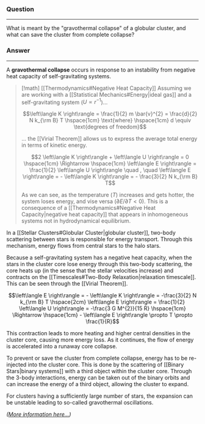 ### Question
---
What is meant by the "gravothermal collapse" of a globular cluster, and what can save the cluster from complete collapse?

### Answer
---
A **gravothermal collapse** occurs in response to an instability from negative heat capacity of self-gravitating systems. 

> [!math] [[Thermodynamics#Negative Heat Capacity]]
> Assuming we are working with a [[Statistical Mechanics#Energy|ideal gas]] and a self-gravitating system ($U \propto r^{-1}$)...
> 
> $$\left\langle K \right\rangle = \frac{1}{2} m \bar{v}^{2} = \frac{d}{2} N k_{\rm B} T \hspace{1cm} \text{where} \hspace{1cm} d \equiv \text{degrees of freedom}$$
> 
> ... the [[Virial Theorem]] allows us to express the average total energy in terms of kinetic energy.
> 
> $$2 \left\langle K \right\rangle + \left\langle U \right\rangle = 0 \hspace{1cm} \Rightarrow \hspace{1cm} \left\langle E \right\rangle = \frac{1}{2} \left\langle U \right\rangle \quad , \quad \left\langle E \right\rangle = - \left\langle K \right\rangle = - \frac{3}{2} N k_{\rm B} T$$
> 
> As we can see, as the temperature ($T$) increases and gets hotter, the system loses energy, and vise versa ($\partial E/\partial T < 0$). This is a consequence of a [[Thermodynamics#Negative Heat Capacity|negative heat capacity]] that appears in inhomogeneous systems not in hydrodynamical equilibrium.

In a [[Stellar Clusters#Globular Cluster|globular cluster]], two-body scattering between stars is responsible for energy transport. Through this mechanism, energy flows from central stars to the halo stars. 

Because a self-gravitating system has a negative heat capacity, when the stars in the cluster core lose energy through this two-body scattering, the core heats up (in the sense that the stellar velocities increase) and contracts on the [[Timescales#Two-Body Relaxation|relaxation timescale]]. This can be seen through the [[Virial Theorem]].

$$\left\langle E \right\rangle = - \left\langle K \right\rangle = -\frac{3}{2} N k_{\rm B} T \hspace{2cm} \left\langle E \right\rangle = \frac{1}{2} \left\langle U \right\rangle = -\frac{3 G M^{2}}{15 R} \hspace{1cm} \Rightarrow \hspace{1cm} - \left\langle E \right\rangle \propto  T \propto  \frac{1}{R}$$

This contraction leads to more heating and higher central densities in the cluster core, causing more energy loss. As it continues, the flow of energy is accelerated into a runaway core collapse.

To prevent or save the cluster from complete collapse, energy has to be re-injected into the cluster core. This is done by the scattering of [[Binary Stars|binary systems]] with a third object within the cluster core. Through the 3-body interactions, energy can be taken out of the binary orbits and can increase the energy of a third object, allowing the cluster to expand.

For clusters having a sufficiently large number of stars, the expansion can be unstable leading to so-called gravothermal oscillations. 

*([More information here...](https://link.springer.com/referenceworkentry/10.1007/978-94-007-5612-0_17))*

